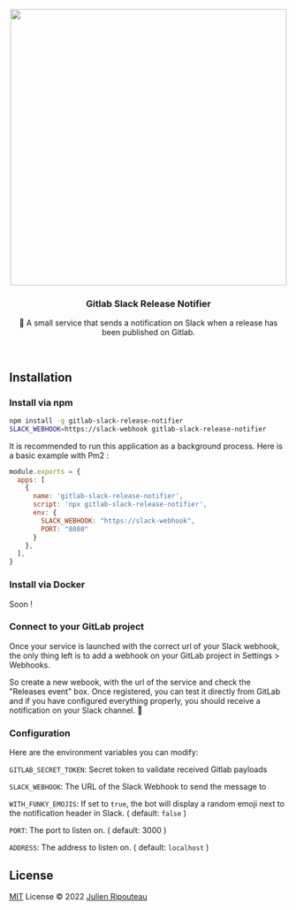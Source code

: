 <div align="center">
  <img src="https://i.imgur.com/rZtYZ0t.png" alt="" width="500px"/>
  <h3>Gitlab Slack Release Notifier</h3>
  <p>🤖 A small service that sends a notification on Slack when a release has been published on Gitlab.</p>
</div>
<br/>

## Installation

### Install via npm

```bash
npm install -g gitlab-slack-release-notifier
SLACK_WEBHOOK=https://slack-webhook gitlab-slack-release-notifier
```

It is recommended to run this application as a background process. Here is a basic example with Pm2 : 
```js
module.exports = {
  apps: [
    {
      name: 'gitlab-slack-release-notifier',
      script: 'npx gitlab-slack-release-notifier',
      env: {
        SLACK_WEBHOOK: "https://slack-webhook",
        PORT: "8080"
      }
    },
  ],
}
```

### Install via Docker

Soon !


### Connect to your GitLab project

Once your service is launched with the correct url of your Slack webhook, the only thing left is to add a webhook on your GitLab project in Settings > Webhooks.

So create a new webook, with the url of the service and check the "Releases event" box. Once registered, you can test it directly from GitLab and if you have configured everything properly, you should receive a notification on your Slack channel. 🚀



### Configuration

Here are the environment variables you can modify:

`GITLAB_SECRET_TOKEN`: Secret token to validate received Gitlab payloads

`SLACK_WEBHOOK`: The URL of the Slack Webhook to send the message to

`WITH_FUNKY_EMOJIS`: If set to `true`, the bot will display a random emoji next to the notification header in Slack. ( default: `false` ) 

`PORT`: The port to listen on. ( default: 3000 )

`ADDRESS`: The address to listen on. ( default: `localhost` )

## License

[MIT](./LICENSE.md) License © 2022 [Julien Ripouteau](https://github.com/Julien-R44)
